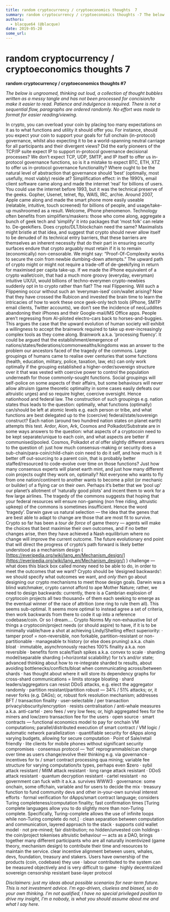 ```yaml
---
title: random cryptocurrency / cryptoeconomics thoughts  7
summary: random cryptocurrency / cryptoeconomics thoughts -7 The below is ungroomed, thinking out loud, a collection of thought bubbles written as a messy tangle and has not been processed for concision/to make it easier to read. Patience and indulgence is required. There is not a sequential flow, paragraphs are ordered randomly. No effort was made to format for easier reading/viewing. In crypto, you can overload your coin by placing too many expectations on it as to what functions and utility it should
authors:
  - blacque64 (@blacque)
date: 2019-05-20
some_url: 
---
```


# random cryptocurrency / cryptoeconomics thoughts  7


 
**random cryptocurrency / cryptoeconomics thoughts #7**
 
 
_The below is ungroomed, thinking out loud, a collection of thought bubbles written as a messy tangle and has not been processed for concision/to make it easier to read. Patience and indulgence is required. There is not a sequential flow, paragraphs are ordered randomly. No effort was made to format for easier reading/viewing._
 
In crypto, you can overload your coin by placing too many expectations on it as to what functions and utility it should offer you. For instance, should you expect your coin to support your goals for full onchain (in-protocol) governance, whilst also expecting it to be a world-spanning neutral carriage for all participants and their divergent views? Did the early pioneers of the TCP/IP suite expect IP to support in-protocol governance decisional processes? We don’t expect TCP, UDP, SMTP, and IP itself to offer us in-protocol governance functions, so is it a mistake to expect BTC, ETH, XTZ to offer us in-protocol governance functionality? Where ought to be the natural level of abstraction that governance should ‘best’ (optimally, most usefully, most viably) reside at?
Simplification effect: in the 1990’s, email client software came along and made the internet ‘real’ for billions of users. You could use the internet before 1993, but it was the technical preserve of the geeks. Gopher, Usenet, telnet, ftp, WAIS, IRC, archie.
Around 2007, Apple came along and made the smart phone more easily useable (relatable, intuitive, touch screened) for billions of people, and usage/take-up mushroomed as a result. Welcome, iPhone phenomenon.
Technology often benefits from simplifiers/maskers: those who come along, aggregate a bunch of geek tech and ‘simplify’ it into packages that ‘most folk’ can relate to. De-geekifiers.
Does crypto/DLT/blockchain need the same?
Maximalists might bristle at that idea, and suggest that crypto should never allow itself to be denuded of its technical entry barriers, that these barriers are themselves an inherent necessity that do their part in ensuring security surfaces endure that crypto arguably must retain if it is to remain (economically) non-censorable. We might say: “Proof-Of-Complexity works to secure the coin from newbie dumbing-down attempts.” The upward path of crypto might or might not require a trade-off of de-geekifying in return for maximised per capita take-up. If we made the iPhone equivalent of a crypto wallet/coin, that had a much more groovy (everyday, everyman) intuitive UX/UI, would billions of techno-everymen crypto-newbies suddenly opt in to crypto rather than fiat? The real Flippening. Will such a Flippening occur without such an ‘everyman-ised’ coin/wallet arising?
Now that they have crossed the Rubicon and invested the brain time to learn the intricacies of how to work these once geek-only tech tools (iPhone, SMTP email clients, Twitter accounts), we don’t see the incidence of neoLuddites abandoning their iPhones and their Google-mail/MS Office apps. People aren’t regressing from AI-piloted electro-cars back to horses-and-buggies.
This argues the case that the upward evolution of human society will exhibit a willingness to accept the brainwork required to take up ever-increasingly complex tools as they come along. Brainwork a.k.a. ‘processing fluency’.
It could be argued that the establishment/emergence of nations/states/federations/commonwealths/kingdoms was an answer to the problem our ancestors faced of the tragedy of the commons. Large groupings of humans came to realise over centuries that some functions (health, education, military, police, taxation, law, etc) can only work optimally if the grouping established a higher-order/sovereign structure over it that was vested with coercive power to control the population underneath for those commonly-sought functions.
Social groupings will self-police on some aspects of their affairs, but some behaviours will never allow altruism (game theoretic optimality in some cases easily defeats our altruistic urges) and so require higher, coercive oversight. Hence nationhood and federal law.
The construction of such groupings e.g. nation states thus leads to the question: optimally, what functions (optimally) can/should be left at atomic levels e.g. each person or tribe, and what functions are best delegated up to the (coercive) federal/state/sovereign construct? Each nation (around two hundred nation states on planet earth) attempts this test.
Ardor, Aion, Ark, Cosmos and Polkadot/Substrate are in some ways answers to the question: what aspects of a cryptocoin need to be kept separate/unique to each coin, and what aspects are better if communised/pooled. Cosmos, Polkadot 
_et al_
 offer slightly different answers to the question of: just how much consensus-making or security does a sub-chain/para-coin/child-chain coin need to do it self, and how much is it better off out-sourcing to a parent coin, that is probably better staffed/resourced to code-evolve over time on those functions? Just how many consensus experts will planet earth mint, and just how many different coin projects ought they work on, optimally?
Not everyone who wants to fly from one nation/continent to another wants to become a pilot (or mechanic or builder) of a flying car on their own. Perhaps it’s better that we ‘pool up’ our planet’s allotment of ‘naturally good pilots’ and incent them to work for a few large airlines.
The tragedy of the commons suggests that hoping that your federal resources will ensure non-gaming (non free riding, altruistic upkeep) of the commons is sometimes insufficient. Hence the word ‘tragedy’.
Darwin gave us natural selection — the idea that the genes that are best able to adapt to change are those that are most fit to survive.
Crypto so far has been a 
_tour de force_
 of game theory — agents will make the choices that best maximise their own outcomes, and if no better changes arise, then they have achieved a Nash equilibrium where no change will improve the current outcome.
The future evolutionary end point that will direct the progress of crypto’s path forward is likely better understood as a mechanism design ( 
[https://everipedia.org/wiki/lang_en/Mechanism_design/](https://everipedia.org/wiki/lang_en/Mechanism_design/)
 ) challenge — what does this black box called money need to be able to do, in order to meet the outcomes that we want? Crypto should be ‘designed backwards’: we should specify what outcomes we want, and 
_only then_
 go about designing our crypto mechanisms to meet those design goals. Darwin was a blind watchmaker, crypto cannot afford to ape Mother Nature; rather, we need to design backwards: currently, there is a Cambrian explosion of cryptocoin projects all two thousand+ of them each seeking to emerge as the eventual winner of the race of attrition (one ring to rule them all). This seems sub-optimal. It seems more optimal to instead agree a set of criteria, then work backwards from there to code it up into a reference codebase/coin. Or so I dream….
Crypto Norms
My non-exhaustive list of things a cryptocoin/project needs (or should aspire) to have, if it is to be minimally viable/have a shot at achieving Lindy/Shelling effect superiority:
· tamper proof = non-reversible, non forkable, partition-resistant or non-partitionable
· manageable tx history (or else does pruning) a.k.a. chain bloat
· immutable, asynchronously reaches 100% finality a.k.a. non reversible
· benefits form scale/flash spikes a.k.a. convex to scale
· sharding model/separable sharding (=horizontal scalability) for tx’s and/or state; advanced thinking about how to re-integrate sharded tx results, about avoiding bottlenecks/conflicts/bloat when communicating across/between shards
· has thought about where it will store its dependency graphs for cross-shard communications = limits storage bloating
· shard leaders/aggregators can resist DDoS attacks, e.g. elect the aggregator randomly
· partition resistant/partition robust — 34% / 51% attacks; or, it never forks (e.g. DAGs); or, robust fork resolution mechanism; addresses BFT / transaction finality
· user-selectable / per transaction privacy/obscurity/encryption
· resists centralisation / anti-whale measures a.k.a. anti-cartel
· zero fees / very low fees; or, high aggregated fees for the miners and low/zero transaction fee for the users
· open source
· smart contracts — functional economics model to pay for onchain VM computations; parallel/distributed execution of smart contract / VM logic / automatic network parallelization
· quantifiable security for dApps along varying budgets, allowing for secure computation
· Point of Sale/retail friendly
· lite clients for mobile phones without significant security compromises
· consensus protocol — ‘hot’ reprogrammable/can change over time as users change/evolve their thinking e.g. via governance
· incentives for tx / smart contract processing qua mining; variable fee structure for varying computation/tx types, perhaps even $zero
· sybil attack resistant / MitM attack resistant
· long range attack resistant
· DDoS attack resistant
· quantum decryption resistant
· cartel resistant
· no government can fuck with it a.k.a. survives WWW3
· governance: some onchain, some offchain, variable and for users to decide the mix
· treasury function to fund community devs and other in-your-own survival interest efforts
· formal verification for dApps/smart contract language; considers Turing completeness/computation finality; fast confirmation times [Turing complete languages allow you to do slightly more than non-Turing complete. Specifically, Turing-complete allows the use of infinite loops while non-Turing complete do not.]
· clean separation between computation and communication, layered approach to the stack
· supports cold wallet model
· not pre-mined; fair distribution; no hidden/unvested coin holdings
· the coin/project tokenises altruistic behaviour — acts as a DAO, brings together many different participants who are all naturally incentivized (game theory, mechanism design) to contribute their time and resources to maintain the service. clear incentive alignment between users, whales, devs, foundation, treasury and stakers. Users have ownership of the products (coin, codebase) they use
· labour contributed to the system can be measured objectively and is very difficult to game
· highly decentralized sovereign censorship resistant base-layer protocol
 
_Disclaimers: just my ideas about possible scenarios for near-term future. This is not investment advice. I’m ego-driven, clueless and biased, so do your own thinking. I’m not qualified, I have no special privileged position to drive my insight, I’m a nobody, is what you should assume about me and what I say here._
 
